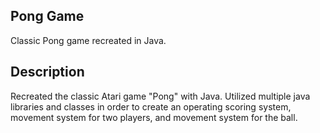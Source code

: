 ## Pong Game
Classic Pong game recreated in Java.

## Description
Recreated the classic Atari game "Pong" with Java. Utilized multiple java libraries and classes in order to create an operating scoring system, movement system for two players, and movement system for the ball.
